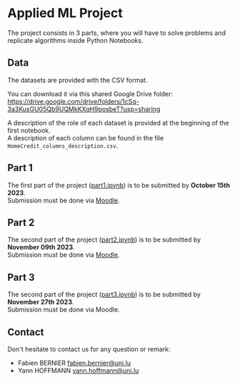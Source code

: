 # Applied ML Project

The project consists in 3 parts, where you will have to solve problems and replicate algorithms inside Python Notebooks.

## Data

The datasets are provided with the CSV format.

You can download it via this shared Google Drive folder:
https://drive.google.com/drive/folders/1cSq-3a3KusGU05Qb9UQMkKXqH9posbeT?usp=sharing

A description of the role of each dataset is provided at the beginning of the first notebook.  
A description of each column can be found in the file `HomeCredit_columns_description.csv`.

## Part 1

The first part of the project ([part1.ipynb](./part1.ipynb)) is to be submitted by **October 15th 2023**.  
Submission must be done via [Moodle](https://moodle.uni.lu/mod/assign/view.php?id=323089).

## Part 2

The second part of the project ([part2.ipynb](./part2.ipynb)) is to be submitted by **November 09th 2023**.  
Submission must be done via [Moodle](https://moodle.uni.lu/mod/assign/view.php?id=323587).

## Part 3

The second part of the project ([part3.ipynb](./part3.ipynb)) is to be submitted by **November 27th 2023**.  
Submission must be done via Moodle.

## Contact

Don't hesitate to contact us for any question or remark:

- Fabien BERNIER <fabien.bernier@uni.lu>
- Yann HOFFMANN <yann.hoffmann@uni.lu>
